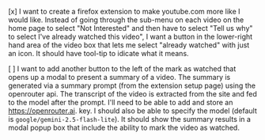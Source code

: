 [x] I want to create a firefox extension to make youtube.com more like I would like. Instead of going through the sub-menu on each video on the home page to select "Not Interested" and then have to select "Tell us why" to select I've already watched this video", I want a button in the lower-right hand area of the video box that lets me select "already watched" with just an icon. It should have tool-tip to idicate what it means.

[ ] I want to add another button to the left of the mark as watched that opens up a modal to present a summary of a video. The summary is generated via a summary prompt (from the extension setup page) using the openrouter api. The transcript of the video is extracted from the site and fed to the model after the prompt. I'll need to be able to add and store an https://openrouter.ai. key. I should also be able to specify the model (default is `google/gemini-2.5-flash-lite`). It should show the summary results in a modal popup box that include the ability to mark the video as watched.
